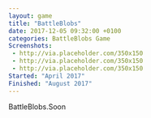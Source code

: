 ```yaml
---
layout: game
title: "BattleBlobs"
date: 2017-12-05 09:32:00 +0100
categories: BattleBlobs Game
Screenshots:
 - http://via.placeholder.com/350x150
 - http://via.placeholder.com/350x150
 - http://via.placeholder.com/350x150
Started: "April 2017"
Finished: "August 2017"
---
```


BattleBlobs.Soon
